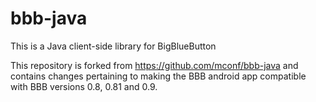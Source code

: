 # bbb-java
This is a Java client-side library for BigBlueButton

This repository is forked from https://github.com/mconf/bbb-java and contains changes pertaining to making the BBB android app compatible with BBB versions 0.8, 0.81 and 0.9.
